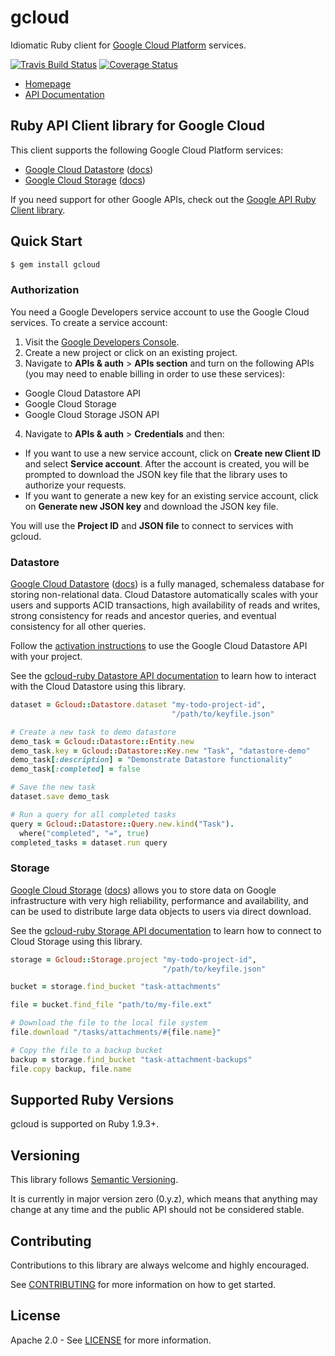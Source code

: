 # gcloud

Idiomatic Ruby client for [Google Cloud Platform](https://cloud.google.com/) services.

[![Travis Build Status](https://travis-ci.org/GoogleCloudPlatform/gcloud-ruby.svg)](https://travis-ci.org/GoogleCloudPlatform/gcloud-ruby/)
[![Coverage Status](https://img.shields.io/coveralls/GoogleCloudPlatform/gcloud-ruby.svg)](https://coveralls.io/r/GoogleCloudPlatform/gcloud-ruby?branch=master)

* [Homepage](http://googlecloudplatform.github.io/gcloud-ruby/)
* [API Documentation](http://googlecloudplatform.github.io/gcloud-ruby/docs/master/)

## Ruby API Client library for Google Cloud

This client supports the following Google Cloud Platform services:

* [Google Cloud Datastore](https://cloud.google.com/datastore/) ([docs](https://cloud.google.com/datastore/docs))
* [Google Cloud Storage](https://cloud.google.com/storage/) ([docs](https://cloud.google.com/datastore/docs))

If you need support for other Google APIs, check out the [Google API Ruby Client library](https://github.com/google/google-api-ruby-client).

## Quick Start

```sh
$ gem install gcloud
```

### Authorization

You need a Google Developers service account to use the Google Cloud services. To create a service account:

1. Visit the [Google Developers Console](https://console.developers.google.com/project).
2. Create a new project or click on an existing project.
3. Navigate to **APIs & auth** > **APIs section** and turn on the following APIs (you may need to enable billing in order to use these services):
  * Google Cloud Datastore API
  * Google Cloud Storage
  * Google Cloud Storage JSON API
4. Navigate to **APIs & auth** > **Credentials** and then:
  * If you want to use a new service account, click on **Create new Client ID** and select **Service account**. After the account is created, you will be prompted to download the JSON key file that the library uses to authorize your requests.
  * If you want to generate a new key for an existing service account, click on **Generate new JSON key** and download the JSON key file.

You will use the **Project ID** and **JSON file** to connect to services with gcloud.

### Datastore

[Google Cloud Datastore](https://cloud.google.com/datastore/) ([docs](https://cloud.google.com/datastore/docs)) is a fully managed, schemaless database for storing non-relational data. Cloud Datastore automatically scales with your users and supports ACID transactions, high availability of reads and writes, strong consistency for reads and ancestor queries, and eventual consistency for all other queries.

Follow the [activation instructions](https://cloud.google.com/datastore/docs/activate) to use the Google Cloud Datastore API with your project.

See the [gcloud-ruby Datastore API documentation](http://googlecloudplatform.github.io/gcloud-ruby/docs/master/Gcloud/Storage.html) to learn how to interact with the Cloud Datastore using this library.

```ruby
dataset = Gcloud::Datastore.dataset "my-todo-project-id",
                                    "/path/to/keyfile.json"

# Create a new task to demo datastore
demo_task = Gcloud::Datastore::Entity.new
demo_task.key = Gcloud::Datastore::Key.new "Task", "datastore-demo"
demo_task[:description] = "Demonstrate Datastore functionality"
demo_task[:completed] = false

# Save the new task
dataset.save demo_task

# Run a query for all completed tasks
query = Gcloud::Datastore::Query.new.kind("Task").
  where("completed", "=", true)
completed_tasks = dataset.run query
```

### Storage

[Google Cloud Storage](https://cloud.google.com/storage/) ([docs](https://cloud.google.com/datastore/docs)) allows you to store data on Google infrastructure with very high reliability, performance and availability, and can be used to distribute large data objects to users via direct download.

See the [gcloud-ruby Storage API documentation](http://googlecloudplatform.github.io/gcloud-ruby/docs/master/Gcloud/Storage.html) to learn how to connect to Cloud Storage using this library.

```ruby
storage = Gcloud::Storage.project "my-todo-project-id",
                                  "/path/to/keyfile.json"

bucket = storage.find_bucket "task-attachments"

file = bucket.find_file "path/to/my-file.ext"

# Download the file to the local file system
file.download "/tasks/attachments/#{file.name}"

# Copy the file to a backup bucket
backup = storage.find_bucket "task-attachment-backups"
file.copy backup, file.name
```

## Supported Ruby Versions

gcloud is supported on Ruby 1.9.3+.

## Versioning

This library follows [Semantic Versioning](http://semver.org/).

It is currently in major version zero (0.y.z), which means that anything may change at any time and the public API should not be considered stable.

## Contributing

Contributions to this library are always welcome and highly encouraged.

See [CONTRIBUTING](CONTRIBUTING.md) for more information on how to get started.

## License

Apache 2.0 - See [LICENSE](LICENSE) for more information.
